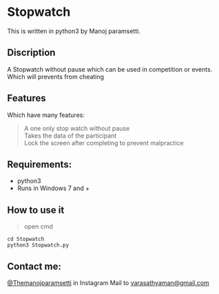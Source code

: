 # Stopwatch
This is written in python3 by Manoj paramsetti.
## Discription
A Stopwatch without pause which can be used in competition or events. Which will prevents from cheating
## Features
Which have many features:
> A one only stop watch without pause\
> Takes the data of the participant\
> Lock the screen after completing to prevent malpractice

## Requirements:
  - python3
  - Runs in Windows 7 and +

## How to use it
  > open cmd
  ```
  cd Stopwatch
  python3 Stopwatch.py
  ```
 ## Contact me: 
 [@Themanojparamsetti](https://www.instagram.com/themanojparamsetti/) in Instagram 
Mail to varasathyaman@gmail.com
